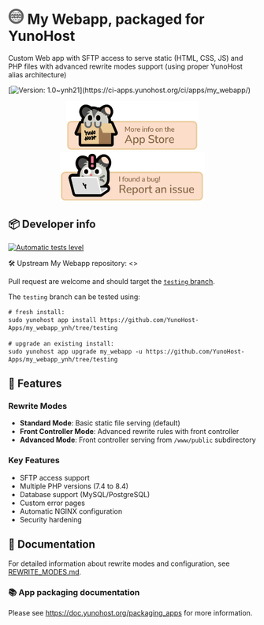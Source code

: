<!--
N.B.: This README was automatically generated by <https://github.com/YunoHost/apps_tools/blob/main/readme_generator>
It shall NOT be edited by hand.
-->

<h1>
  <img src="https://raw.githubusercontent.com/YunoHost/apps/main/logos/my_webapp.png" width="32px" alt="Logo of My Webapp">
  My Webapp, packaged for YunoHost
</h1>

Custom Web app with SFTP access to serve static (HTML, CSS, JS) and PHP files with advanced rewrite modes support (using proper YunoHost alias architecture)

[![Version: 1.0~ynh21](https://img.shields.io/badge/Version-1.0~ynh21-rgba(0,150,0,1)?style=for-the-badge)](https://ci-apps.yunohost.org/ci/apps/my_webapp/)

<div align="center">
<a href="https://apps.yunohost.org/app/my_webapp"><img height="100px" src="https://github.com/YunoHost/yunohost-artwork/raw/refs/heads/main/badges/neopossum-badges/badge_more_info_on_the_appstore.svg"/></a>
<a href="https://github.com/YunoHost-Apps/my_webapp_ynh/issues"><img height="100px" src="https://github.com/YunoHost/yunohost-artwork/raw/refs/heads/main/badges/neopossum-badges/badge_report_an_issue.svg"/></a>
</div>

## 📦 Developer info

[![Automatic tests level](https://apps.yunohost.org/badge/cilevel/my_webapp)](https://ci-apps.yunohost.org/ci/apps/my_webapp/)

🛠️ Upstream My Webapp repository: <>

Pull request are welcome and should target the [`testing` branch](https://github.com/YunoHost-Apps/my_webapp_ynh/tree/testing).

The `testing` branch can be tested using:
```
# fresh install:
sudo yunohost app install https://github.com/YunoHost-Apps/my_webapp_ynh/tree/testing

# upgrade an existing install:
sudo yunohost app upgrade my_webapp -u https://github.com/YunoHost-Apps/my_webapp_ynh/tree/testing
```

## 🚀 Features

### Rewrite Modes
- **Standard Mode**: Basic static file serving (default)
- **Front Controller Mode**: Advanced rewrite rules with front controller
- **Advanced Mode**: Front controller serving from `/www/public` subdirectory

### Key Features
- SFTP access support
- Multiple PHP versions (7.4 to 8.4)
- Database support (MySQL/PostgreSQL)
- Custom error pages
- Automatic NGINX configuration
- Security hardening

## 📖 Documentation

For detailed information about rewrite modes and configuration, see [REWRITE_MODES.md](doc/REWRITE_MODES.md).

### 📚 App packaging documentation

Please see <https://doc.yunohost.org/packaging_apps> for more information.
